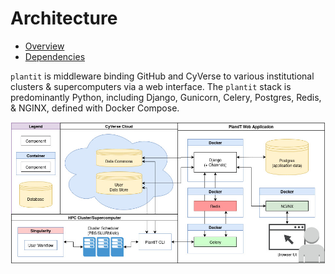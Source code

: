 # Architecture

<!-- START doctoc generated TOC please keep comment here to allow auto update -->
<!-- DON'T EDIT THIS SECTION, INSTEAD RE-RUN doctoc TO UPDATE -->


- [Overview](#overview)
- [Dependencies](#dependencies)

<!-- END doctoc generated TOC please keep comment here to allow auto update -->

`plantit` is middleware binding GitHub and CyVerse to various institutional clusters & supercomputers via a web interface. The `plantit` stack is predominantly Python, including Django, Gunicorn, Celery, Postgres, Redis, & NGINX, defined with Docker Compose.

![Architecture](../media/plantit.jpg)
